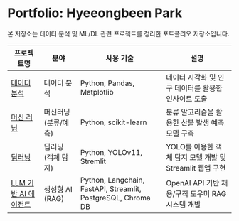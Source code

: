 # Portfolio: Hyeeongbeen Park

본 저장소는 데이터 분석 및 ML/DL 관련 프로젝트를 정리한 포트폴리오 저장소입니다.

| 프로젝트명                               | 분야                 | 사용 기술            | 설명                                     |
|-------------------------------------|---------------------|------------------|----------------------------------------|
| [데이터 분석](./Data_Analysis)       | 데이터 분석             | Python, Pandas, Matplotlib   | 데이터 시각화 및 인구 데이터를 활용한 인사이트 도출        |
| [머신 러닝](./Machine_Learning)     | 머신러닝 (분류/예측)      | Python, scikit-learn | 분류 알고리즘을 활용한 산불 발생 예측 모델 구축 |
| [딥러닝](./Deep_Learning) | 딥러닝 (객체 탐지)       | Python, YOLOv11, Stremlit   | YOLO를 이용한 객체 탐지 모델 개발 및 Streamlit 웹앱 구현       |
| [LLM 기반 AI 에이전트](./LLM_RAG_Agent) | 생성형 AI (RAG) | Python, Langchain, FastAPI, Streamlit, PostgreSQL, Chroma DB | OpenAI API 기반 채용/구직 도우미 RAG 시스템 개발 |